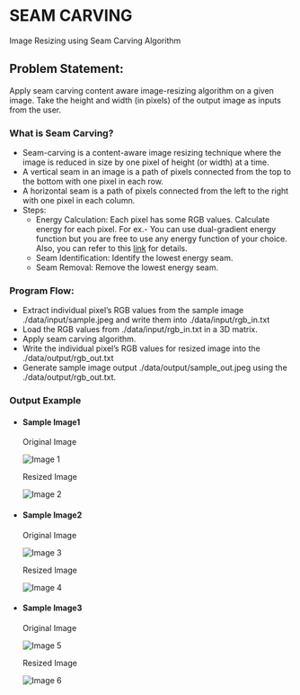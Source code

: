 # SEAM CARVING
Image Resizing using Seam Carving Algorithm

## Problem Statement: 
Apply seam carving content aware image-resizing algorithm on a given image. Take the height and width (in pixels) of the output image as inputs from the user.

### What is Seam Carving?
- Seam-carving is a content-aware image resizing technique where the image is reduced in size by one pixel of height (or width) at a time.
- A vertical seam in an image is a path of pixels connected from the top to the bottom with one pixel in each row.
- A horizontal seam is a path of pixels connected from the left to the right with one pixel in each column.
- Steps:
    - Energy Calculation: Each pixel has some RGB values.
    Calculate energy for each pixel. For ex.- You can use
    dual-gradient energy function but you are free to use any
    energy function of your choice. Also, you can refer to this
    [link](https://www.cs.princeton.edu/courses/archive/fall17/cos226/assignments/seam/index.html) for details.
    - Seam Identification: Identify the lowest energy seam.
    - Seam Removal: Remove the lowest energy seam.
### Program Flow:
  - Extract individual pixel’s RGB values from the sample image
    ./data/input/sample.jpeg and write them into ./data/input/rgb_in.txt
  - Load the RGB values from ./data/input/rgb_in.txt in a 3D matrix.
  - Apply seam carving algorithm.
  - Write the individual pixel’s RGB values for resized image into the
    ./data/output/rgb_out.txt
  - Generate sample image output ./data/output/sample_out.jpeg
    using the ./data/output/rgb_out.txt.

### Output Example

- #### Sample Image1
  Original Image
  
   ![Image 1](/data/input/sample4.jpeg)
  
  Resized Image
  
   ![Image 2](/data/output/sample_out4.jpeg)
  
- #### Sample Image2
  Original Image
  
   ![Image 3](/data/input/sample1.jpeg)
  
  Resized Image
  
  ![Image 4](/data/output/sample_out1.jpeg)
  
- #### Sample Image3
  Original Image
  
   ![Image 5](/data/input/sample3.jpeg)
  
  Resized Image
  
   ![Image 6](/data/output/sample_out3.jpeg)


